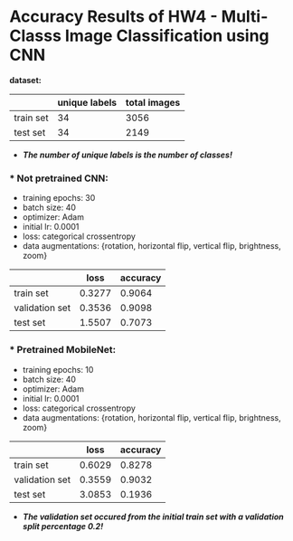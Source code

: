 # Accuracy Results of HW4 - Multi-Classs Image Classification using CNN


**dataset:**

|                  |unique labels  |total images      |
|------------------|---------------|------------------|
| train set        |34             |3056              |
| test set         |34             |2149              |

* ***The number of unique labels is the number of classes!***


### * Not pretrained CNN:
* training epochs: 30
* batch size: 40
* optimizer: Adam
* initial lr: 0.0001
* loss: categorical crossentropy
* data augmentations: {rotation, horizontal flip, vertical flip, brightness, zoom}

|                  |loss           |accuracy          |
|------------------|---------------|------------------|
| train set        |0.3277         |0.9064            |
| validation set   |0.3536         |0.9098            |
| test set         |1.5507         |0.7073            |



### * Pretrained MobileNet:
* training epochs: 10
* batch size: 40
* optimizer: Adam
* initial lr: 0.0001
* loss: categorical crossentropy
* data augmentations: {rotation, horizontal flip, vertical flip, brightness, zoom}

|                  |loss           |accuracy          |
|------------------|---------------|------------------|
| train set        |0.6029         |0.8278            |
| validation set   |0.3559         |0.9032            |
| test set         |3.0853         |0.1936            |


* ***The validation set occured from the initial train set with a validation split percentage 0.2!***